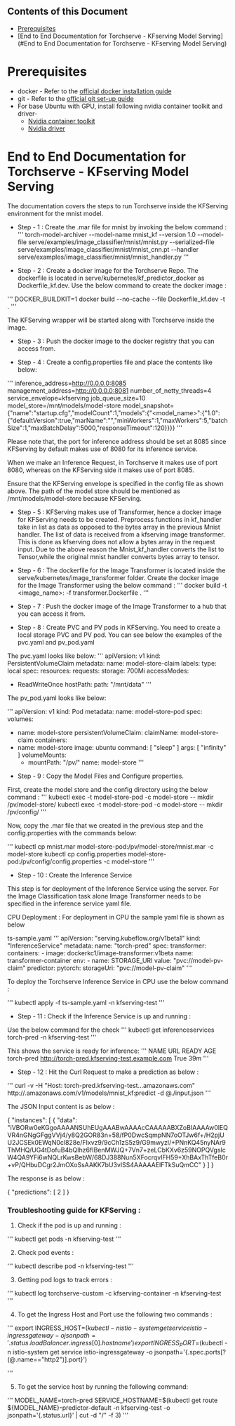 ## Contents of this Document

* [Prerequisites](#prerequisites)
* [End to End Documentation for Torchserve - KFserving Model Serving](#End to End Documentation for Torchserve - KFserving Model Serving)

# Prerequisites

* docker - Refer to the [official docker installation guide](https://docs.docker.com/install/)
* git    - Refer to the [official git set-up guide](https://help.github.com/en/github/getting-started-with-github/set-up-git)
* For base Ubuntu with GPU, install following nvidia container toolkit and driver- 
  * [Nvidia container toolkit](https://github.com/NVIDIA/nvidia-docker#ubuntu-160418042004-debian-jessiestretchbuster)
  * [Nvidia driver](https://docs.aws.amazon.com/AWSEC2/latest/UserGuide/install-nvidia-driver.html)


# End to End Documentation for Torchserve - KFserving Model Serving

The documentation covers the steps to run Torchserve inside the KFServing environment for the mnist model. 

* Step - 1 : Create the .mar file for mnist by invoking the below command :
'''
torch-model-archiver --model-name mnist_kf --version 1.0 --model-file serve/examples/image_classifier/mnist/mnist.py --serialized-file serve/examples/image_classifier/mnist/mnist_cnn.pt --handler  serve/examples/image_classifier/mnist/mnist_handler.py
'''

* Step - 2 : Create a docker image for the Torchserve Repo. The dockerfile is located in serve/kubernetes/kf_predictor_docker as Dockerfile_kf.dev. Use the below command to create the docker image :

'''
DOCKER_BUILDKIT=1 docker build --no-cache --file Dockerfile_kf.dev -t <docker image name> .
'''

The KFServing wrapper will be started along with Torchserve inside the image.

* Step - 3 : Push the docker image to the docker registry that you can access from. 

* Step - 4 : Create a config.properties file and place the contents like below:

'''
 inference_address=http://0.0.0.0:8085
 management_address=http://0.0.0.0:8081
 number_of_netty_threads=4
 service_envelope=kfserving
 job_queue_size=10
 model_store=/mnt/models/model-store model_snapshot={"name":"startup.cfg","modelCount":1,"models":{"<model_name>":{"1.0":{"defaultVersion":true,"marName":"<name of the mar file.>","minWorkers":1,"maxWorkers":5,"batchSize":1,"maxBatchDelay":5000,"responseTimeout":120}}}}
'''



Please note that, the port for inference address should be set at 8085 since KFServing by default makes use of 8080 for its inference service.

When we make an Inference Request,  in Torchserve it makes use of port 8080, whereas on the KFServing side it makes use of port 8085.

Ensure that the KFServing envelope is specified in the config file as shown above. The path of the model store should be mentioned as /mnt/models/model-store because KFServing.

* Step - 5 : KFServing makes use of Transformer, hence a docker image for KFServing needs to be created.  Preprocess functions in kf_handler take in list as data as opposed to the bytes array in the previous Mnist handler. The list of data is received from a kfserving image transformer. This is done as kfserving does not allow a bytes array in the request input. Due to the above reason the Mnist_kf_handler converts the list to Tensor,while the original mnist handler converts bytes array to tensor.

* Step - 6 : The dockerfile for the Image Transformer is located inside the serve/kubernetes/image_transformer folder.  Create the docker image for the Image Transformer using the below command :
'''
docker build -t <image_name>:<tag> -f transformer.Dockerfile .
'''

* Step - 7 : Push the docker image of the Image Transformer to a hub that you can access it from. 

* Step - 8 : Create PVC and PV pods in KFServing. You need to create a local storage PVC and PV pod. You can see below the examples of the pvc.yaml and pv_pod.yaml

The pvc.yaml looks like below:
'''
apiVersion: v1
kind: PersistentVolumeClaim
metadata:
 name: model-store-claim
 labels:
   type: local
spec:
 resources:
   requests:
     storage: 700Mi
 accessModes:
   - ReadWriteOnce
 hostPath:
   path: "/mnt/data"
'''

The pv_pod.yaml looks like below:

'''
apiVersion: v1
kind: Pod
metadata:
 name: model-store-pod
spec:
 volumes:
   - name: model-store
     persistentVolumeClaim:
       claimName: model-store-claim
 containers:
   - name: model-store
     image: ubuntu
     command: [ "sleep" ]
     args: [ "infinity" ]
     volumeMounts:
       - mountPath: "/pv/"
         name: model-store
'''


* Step - 9 : Copy the Model Files and Configure properties.
 
First, create the model store and the config directory using the below command :
'''
kubectl exec -t model-store-pod -c model-store -- mkdir /pv/model-store/
kubectl exec -t model-store-pod -c model-store -- mkdir /pv/config/
'''

Now, copy the .mar file that we created in the previous step and the config.properties with the commands below:

'''
kubectl cp mnist.mar model-store-pod:/pv/model-store/mnist.mar -c model-store
kubectl cp config.properties model-store-pod:/pv/config/config.properties -c model-store
'''

* Step - 10 : Create the Inference Service

This step is for deployment of the Inference Service using the server. For the Image Classification task alone Image Transformer needs to be specified in the inference service yaml file. 

CPU Deployment : For deployment in CPU the sample yaml file is shown as below 

ts-sample.yaml 
'''
apiVersion: "serving.kubeflow.org/v1beta1"
kind: "InferenceService"
metadata:
  name: "torch-pred"
spec:
  transformer:
    containers:
      - image: dockerkc1/image-transformer:v1beta
        name: transformer-container
        env:
          - name: STORAGE_URI
            value: "pvc://model-pv-claim"
  predictor:
    pytorch:
      storageUri: "pvc://model-pv-claim"
'''

To deploy the Torchserve Inference Service in CPU use the below command :

'''
kubectl apply -f ts-sample.yaml -n kfserving-test
'''
* Step - 11 : Check if the Inference Service is up and running : 

Use the below command for the check 
'''
kubectl get inferenceservices torch-pred -n kfserving-test
'''

This shows the service is ready for inference:
'''
NAME         URL                                            READY   AGE
torch-pred   http://torch-pred.kfserving-test.example.com   True    39m
'''

* Step - 12 : Hit the Curl Request to make a prediction as below :

'''
curl -v -H "Host: torch-pred.kfserving-test.<instance>.<region>.amazonaws.com" http://<instance>.<region>amazonaws.com/v1/models/mnist_kf:predict -d @./input.json
'''

The JSON Input content is as below :


{
  "instances": [
    {
      "data": "iVBORw0eKGgoAAAANSUhEUgAAABwAAAAcCAAAAABXZoBIAAAAw0lEQVR4nGNgGFggVVj4/y8Q2GOR83n+58/fP0DwcSqmpNN7oOTJw6f+/H2pjUU2JCSEk0EWqN0cl828e/FIxvz9/9cCh1zS5z9/G9mwyzl/+PNnKQ45nyNAr9ThMHQ/UG4tDofuB4bQIhz6fIBenMWJQ+7Vn7+zeLCbKXv6z59NOPQVgsIcW4QA9YFi6wNQLrKwsBebW/68DJ388Nun5XFocrqvIFH59+XhBAxThTfeB0r+vP/QHbuDCgr2JmOXoSsAAKK7bU3vISS4AAAAAElFTkSuQmCC"
    }
  ]
}


The response is as below :

{
  "predictions": [
    2
  ]
}


### Troubleshooting guide for KFServing :

1. Check if the pod is up and running :

'''
kubectl get pods -n kfserving-test
'''

2. Check pod events :

'''
kubectl describe pod <pod-name> -n kfserving-test
'''

3. Getting pod logs to track errors :

'''
kubectl log torchserve-custom -c kfserving-container -n kfserving-test
'''

4. To get the Ingress Host and Port use the following two commands :

'''
export INGRESS_HOST=$(kubectl -n istio-system get service istio-ingressgateway -o jsonpath='{.status.loadBalancer.ingress[0].hostname}')
export INGRESS_PORT=$(kubectl -n istio-system get service istio-ingressgateway -o jsonpath='{.spec.ports[?(@.name=="http2")].port}')

'''

5. To get the service host by running the following command:

'''
MODEL_NAME=torch-pred
SERVICE_HOSTNAME=$(kubectl get route ${MODEL_NAME}-predictor-default
 -n kfserving-test -o jsonpath='{.status.url}' | cut -d "/" -f 3)
'''
